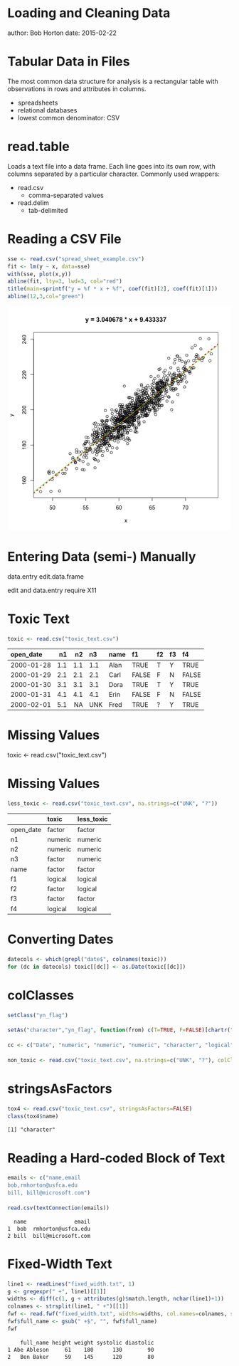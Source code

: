 Loading and Cleaning Data
========================================================
author: Bob Horton
date: 2015-02-22

Tabular Data in Files
========================================================

The most common data structure for analysis is a rectangular table with observations in rows and attributes in columns.

- spreadsheets
- relational databases
- lowest common denominator: CSV

read.table
========================================================
Loads a text file into a data frame. Each line goes into its own row, with columns separated by a particular character. Commonly used wrappers:

* read.csv
  - comma-separated values
* read.delim
  - tab-delimited

Reading a CSV File
========================================================


```r
sse <- read.csv("spread_sheet_example.csv")
fit <- lm(y ~ x, data=sse)
with(sse, plot(x,y))
abline(fit, lty=3, lwd=3, col="red")
title(main=sprintf("y = %f * x + %f", coef(fit)[2], coef(fit)[1]))
abline(12,3,col="green")
```

![plot of chunk unnamed-chunk-1](05a_loading_data-figure/unnamed-chunk-1-1.png) 

Entering Data (semi-) Manually
========================================================

data.entry
edit.data.frame

edit and data.entry require X11


Toxic Text
========================================================


```r
toxic <- read.csv("toxic_text.csv")
```

|open_date  |  n1|  n2|n3  |name |f1    |f2 |f3 |f4    |
|:----------|---:|---:|:---|:----|:-----|:--|:--|:-----|
|2000-01-28 | 1.1| 1.1|1.1 |Alan | TRUE |T  |Y  | TRUE |
|2000-01-29 | 2.1| 2.1|2.1 |Carl |FALSE |F  |N  |FALSE |
|2000-01-30 | 3.1| 3.1|3.1 |Dora | TRUE |T  |Y  | TRUE |
|2000-01-31 | 4.1| 4.1|4.1 |Erin |FALSE |F  |N  |FALSE |
|2000-02-01 | 5.1|  NA|UNK |Fred | TRUE |?  |Y  | TRUE |

Missing Values
========================================================

toxic <- read.csv("toxic_text.csv")

Missing Values
========================================================

```r
less_toxic <- read.csv("toxic_text.csv", na.strings=c("UNK", "?"))
```

|          |toxic   |less_toxic |
|:---------|:-------|:----------|
|open_date |factor  |factor     |
|n1        |numeric |numeric    |
|n2        |numeric |numeric    |
|n3        |factor  |numeric    |
|name      |factor  |factor     |
|f1        |logical |logical    |
|f2        |factor  |logical    |
|f3        |factor  |factor     |
|f4        |logical |logical    |

Converting Dates
========================================================


```r
datecols <- which(grepl("date$", colnames(toxic)))
for (dc in datecols) toxic[[dc]] <- as.Date(toxic[[dc]])
```

colClasses
========================================================


```r
setClass("yn_flag")

setAs("character","yn_flag", function(from) c(T=TRUE, F=FALSE)[chartr("YN", "TF", from)] )

cc <- c("Date", "numeric", "numeric", "numeric", "character", "logical", "logical", "yn_flag", "logical")

non_toxic <- read.csv("toxic_text.csv", na.strings=c("UNK", "?"), colClasses=cc)
```

stringsAsFactors
========================================================


```r
tox4 <- read.csv("toxic_text.csv", stringsAsFactors=FALSE)
class(tox4$name)
```

```
[1] "character"
```

Reading a Hard-coded Block of Text
========================================================


```r
emails <- c("name,email
bob,rmhorton@usfca.edu
bill, bill@microsoft.com")

read.csv(textConnection(emails))
```

```
  name               email
1  bob  rmhorton@usfca.edu
2 bill  bill@microsoft.com
```

Fixed-Width Text
========================================================


```r
line1 <- readLines("fixed_width.txt", 1)
g <- gregexpr(" +", line1)[[1]]
widths <- diff(c(1, g + attributes(g)$match.length, nchar(line1)+1))
colnames <- strsplit(line1, " +")[[1]]
fwf <- read.fwf("fixed_width.txt", widths=widths, col.names=colnames, skip=1)
fwf$full_name <- gsub(" +$", "", fwf$full_name)
fwf
```

```
    full_name height weight systolic diastolic
1 Abe Ableson     61    180      130        90
2   Ben Baker     59    145      120        80
```
